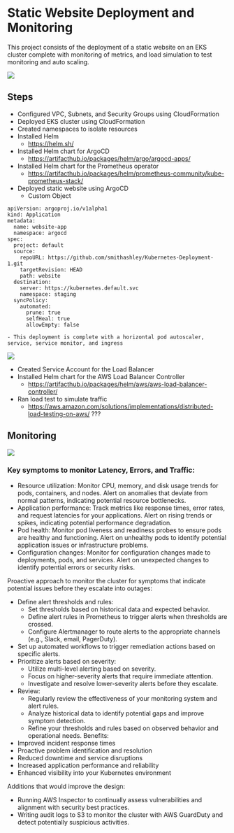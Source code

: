 # Static Website Deployment and Monitoring 
This project consists of the deployment of a static website on an EKS cluster complete with monitoring of metrics, and load simulation to test monitoring and auto scaling. 

![](https://github.com/smithashley/Tea-Store/blob/main/embedded_images/website.PNG)

## Steps
- Configured VPC, Subnets, and Security Groups using CloudFormation
- Deployed EKS cluster using CloudFormation
- Created namespaces to isolate resources
- Installed Helm
    - https://helm.sh/ 
- Installed Helm chart for ArgoCD 
    - https://artifacthub.io/packages/helm/argo/argocd-apps/
- Installed Helm chart for the Prometheus operator
    -  https://artifacthub.io/packages/helm/prometheus-community/kube-prometheus-stack/
- Deployed static website using ArgoCD
  - Custom Object
 
```
apiVersion: argoproj.io/v1alpha1
kind: Application
metadata:
  name: website-app
  namespace: argocd
spec:
  project: default
  source:
    repoURL: https://github.com/smithashley/Kubernetes-Deployment-1.git
    targetRevision: HEAD
    path: website
  destination:
    server: https://kubernetes.default.svc
    namespace: staging
  syncPolicy:
    automated:
      prune: true
      selfHeal: true
      allowEmpty: false     
```

    
    - This deployment is complete with a horizontal pod autoscaler, service, service monitor, and ingress
![](https://github.com/smithashley/Kubernetes-Deployment-1/blob/main/embedded_images/argo-app.PNG)
    
- Created Service Account for the Load Balancer
- Installed Helm chart for the AWS Load Balancer Controller
    - https://artifacthub.io/packages/helm/aws/aws-load-balancer-controller/ 
- Ran load test to simulate traffic
    - https://aws.amazon.com/solutions/implementations/distributed-load-testing-on-aws/ ???

## Monitoring
![](https://github.com/smithashley/Retail-Store-UI-Deployment/blob/main/embedded_images/grafana.png)

### Key symptoms to monitor Latency, Errors, and Traffic:
- Resource utilization: Monitor CPU, memory, and disk usage trends for pods, containers, and nodes. Alert on anomalies that deviate from normal patterns, indicating potential resource bottlenecks.
- Application performance: Track metrics like response times, error rates, and request latencies for your applications. Alert on rising trends or spikes, indicating potential performance degradation.
- Pod health: Monitor pod liveness and readiness probes to ensure pods are healthy and functioning. Alert on unhealthy pods to identify potential application issues or infrastructure problems.
- Configuration changes: Monitor for configuration changes made to deployments, pods, and services. Alert on unexpected changes to identify potential errors or security risks.

Proactive approach to monitor the cluster for symptoms that indicate potential issues before they escalate into outages:
- Define alert thresholds and rules:
    - Set thresholds based on historical data and expected behavior.
    - Define alert rules in Prometheus to trigger alerts when thresholds are crossed.
    - Configure Alertmanager to route alerts to the appropriate channels (e.g., Slack, email, PagerDuty).
- Set up automated workflows to trigger remediation actions based on specific alerts.
- Prioritize alerts based on severity:
    - Utilize multi-level alerting based on severity.
    - Focus on higher-severity alerts that require immediate attention.
    - Investigate and resolve lower-severity alerts before they escalate.
- Review:
    - Regularly review the effectiveness of your monitoring system and alert rules.
    - Analyze historical data to identify potential gaps and improve symptom detection.
    - Refine your thresholds and rules based on observed behavior and operational needs.
Benefits:
- Improved incident response times
- Proactive problem identification and resolution
- Reduced downtime and service disruptions
- Increased application performance and reliability
- Enhanced visibility into your Kubernetes environment

Additions that would improve the design:
- Running AWS Inspector to continually assess vulnerabilities and alignment with security best practices.
- Writing audit logs to S3 to monitor the cluster with AWS GuardDuty and detect potentially suspicious activities.
